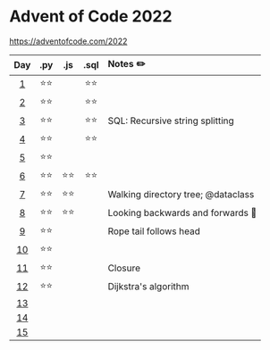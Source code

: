 # Advent of Code 2022
https://adventofcode.com/2022

|Day|.py|.js|.sql|Notes ✏️|
|:--:|:--:|:--:|:--:|:---|
|[1](./01%20Calorie%20Counting/)|⭐⭐||⭐⭐||
|[2](./02%20Rock%20Paper%20Scissors/)|⭐⭐||⭐⭐||
|[3](./03%20Rucksack%20Reorganization/)|⭐⭐||⭐⭐|SQL: Recursive string splitting|
|[4](./04%20Camp%20Cleanup)|⭐⭐||⭐⭐||
|[5](./05%20Supply%20Stacks/)|⭐⭐||||
|[6](./06%20Tuning%20Trouble/)|⭐⭐|⭐⭐|⭐⭐||
|[7](./07%20No%20Space%20Left%20On%20Device/)|⭐⭐|⭐⭐||Walking directory tree; @dataclass|
|[8](./08%20Treetop%20Tree%20House/)|⭐⭐|⭐⭐||Looking backwards and forwards 🌳|
|[9](./09%20Rope%20Bridge/)|⭐⭐|||Rope tail follows head|
|[10](./10%20Cathode-Ray%20Tube/)|⭐⭐||||
|[11](./11%20Monkey%20in%20the%20Middle/)|⭐⭐|||Closure|
|[12](./12%20Hill%20Climbing%20Algorithm/)|⭐⭐|||Dijkstra's algorithm|
|[13](.)|||||
|[14](.)|||||
|[15](.)|||||